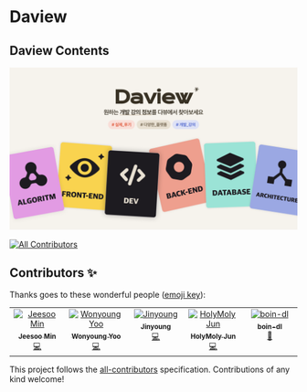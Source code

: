 # Daview

## Daview Contents
![Daiview Cover](/public//daview-cover.png)


<!-- ALL-CONTRIBUTORS-BADGE:START - Do not remove or modify this section -->
[![All Contributors](https://img.shields.io/badge/all_contributors-1-orange.svg?style=flat-square)](#contributors-)
<!-- ALL-CONTRIBUTORS-BADGE:END -->
## Contributors ✨

Thanks goes to these wonderful people ([emoji key](https://allcontributors.org/docs/en/emoji-key)):

<!-- ALL-CONTRIBUTORS-LIST:START - Do not remove or modify this section -->
<!-- prettier-ignore-start -->
<!-- markdownlint-disable -->
<table>
  <tbody>
    <tr>
      <td align="center" valign="top" width="14.28%"><a href="https://github.com/kuongee"><img src="https://avatars.githubusercontent.com/u/34534423?v=4?s=100" width="100px;" alt="Jeesoo Min"/><br /><sub><b>Jeesoo Min</b></sub></a><br /><a href="https://github.com/meetup-fe-next/daview-contents/commits?author=kuongee" title="Code">💻</a></td>
      <td align="center" valign="top" width="14.28%"><a href="https://github.com/yooveloper"><img src="https://avatars.githubusercontent.com/u/103870198?v=4?s=100" width="100px;" alt="Wonyoung Yoo"/><br /><sub><b>Wonyoung Yoo</b></sub></a><br /><a href="https://github.com/meetup-fe-next/daview-contents/commits?author=yooveloper" title="Code">💻</a></td>
      <td align="center" valign="top" width="14.28%"><a href="https://github.com/plagdoctor"><img src="https://avatars.githubusercontent.com/u/42507121?v=4?s=100" width="100px;" alt="Jinyoung"/><br /><sub><b>Jinyoung</b></sub></a><br /><a href="https://github.com/meetup-fe-next/daview-contents/commits?author=plagdoctor" title="Code">💻</a></td>
      <td align="center" valign="top" width="14.28%"><a href="https://github.com/jun094"><img src="https://avatars.githubusercontent.com/u/42564107?v=4?s=100" width="100px;" alt="HolyMoly Jun"/><br /><sub><b>HolyMoly Jun</b></sub></a><br /><a href="https://github.com/meetup-fe-next/daview-contents/commits?author=jun094" title="Code">💻</a></td>
      <td align="center" valign="top" width="14.28%"><a href="https://github.com/boin-dl"><img src="https://avatars.githubusercontent.com/u/40257168?v=4?s=100" width="100px;" alt="boin-dl"/><br /><sub><b>boin-dl</b></sub></a><br /><a href="#ideas-boin-dl" title="Ideas, Planning, & Feedback">🤔</a></td>
    </tr>
  </tbody>
</table>

<!-- markdownlint-restore -->
<!-- prettier-ignore-end -->

<!-- ALL-CONTRIBUTORS-LIST:END -->

This project follows the [all-contributors](https://github.com/all-contributors/all-contributors) specification. Contributions of any kind welcome!